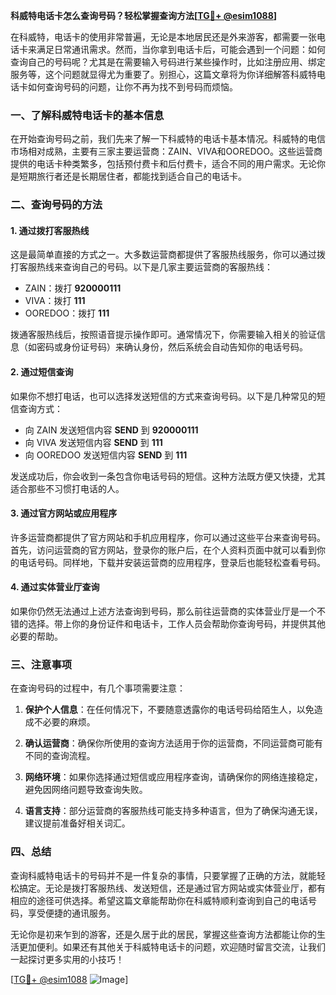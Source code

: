 **科威特电话卡怎么查询号码？轻松掌握查询方法[[TG💪+ @esim1088](https://t.me/s/esim1088)]**

在科威特，电话卡的使用非常普遍，无论是本地居民还是外来游客，都需要一张电话卡来满足日常通讯需求。然而，当你拿到电话卡后，可能会遇到一个问题：如何查询自己的号码呢？尤其是在需要输入号码进行某些操作时，比如注册应用、绑定服务等，这个问题就显得尤为重要了。别担心，这篇文章将为你详细解答科威特电话卡如何查询号码的问题，让你不再为找不到号码而烦恼。

### 一、了解科威特电话卡的基本信息

在开始查询号码之前，我们先来了解一下科威特的电话卡基本情况。科威特的电信市场相对成熟，主要有三家主要运营商：ZAIN、VIVA和OOREDOO。这些运营商提供的电话卡种类繁多，包括预付费卡和后付费卡，适合不同的用户需求。无论你是短期旅行者还是长期居住者，都能找到适合自己的电话卡。

### 二、查询号码的方法

#### 1. **通过拨打客服热线**

这是最简单直接的方式之一。大多数运营商都提供了客服热线服务，你可以通过拨打客服热线来查询自己的号码。以下是几家主要运营商的客服热线：

- ZAIN：拨打 **920000111**
- VIVA：拨打 **111**
- OOREDOO：拨打 **111**

拨通客服热线后，按照语音提示操作即可。通常情况下，你需要输入相关的验证信息（如密码或身份证号码）来确认身份，然后系统会自动告知你的电话号码。

#### 2. **通过短信查询**

如果你不想打电话，也可以选择发送短信的方式来查询号码。以下是几种常见的短信查询方式：

- 向 ZAIN 发送短信内容 **SEND** 到 **920000111**
- 向 VIVA 发送短信内容 **SEND** 到 **111**
- 向 OOREDOO 发送短信内容 **SEND** 到 **111**

发送成功后，你会收到一条包含你电话号码的短信。这种方法既方便又快捷，尤其适合那些不习惯打电话的人。

#### 3. **通过官方网站或应用程序**

许多运营商都提供了官方网站和手机应用程序，你可以通过这些平台来查询号码。首先，访问运营商的官方网站，登录你的账户后，在个人资料页面中就可以看到你的电话号码。同样地，下载并安装运营商的应用程序，登录后也能轻松查看号码。

#### 4. **通过实体营业厅查询**

如果你仍然无法通过上述方法查询到号码，那么前往运营商的实体营业厅是一个不错的选择。带上你的身份证件和电话卡，工作人员会帮助你查询号码，并提供其他必要的帮助。

### 三、注意事项

在查询号码的过程中，有几个事项需要注意：

1. **保护个人信息**：在任何情况下，不要随意透露你的电话号码给陌生人，以免造成不必要的麻烦。
   
2. **确认运营商**：确保你所使用的查询方法适用于你的运营商，不同运营商可能有不同的查询流程。

3. **网络环境**：如果你选择通过短信或应用程序查询，请确保你的网络连接稳定，避免因网络问题导致查询失败。

4. **语言支持**：部分运营商的客服热线可能支持多种语言，但为了确保沟通无误，建议提前准备好相关词汇。

### 四、总结

查询科威特电话卡的号码并不是一件复杂的事情，只要掌握了正确的方法，就能轻松搞定。无论是拨打客服热线、发送短信，还是通过官方网站或实体营业厅，都有相应的途径可供选择。希望这篇文章能帮助你在科威特顺利查询到自己的电话号码，享受便捷的通讯服务。

无论你是初来乍到的游客，还是久居于此的居民，掌握这些查询方法都能让你的生活更加便利。如果还有其他关于科威特电话卡的问题，欢迎随时留言交流，让我们一起探讨更多实用的小技巧！

[[TG💪+ @esim1088](https://t.me/s/esim1088) ![Image](https://i.postimg.cc/4NQfJmqS/Snipaste-2025-05-13-00-14-12.png)]